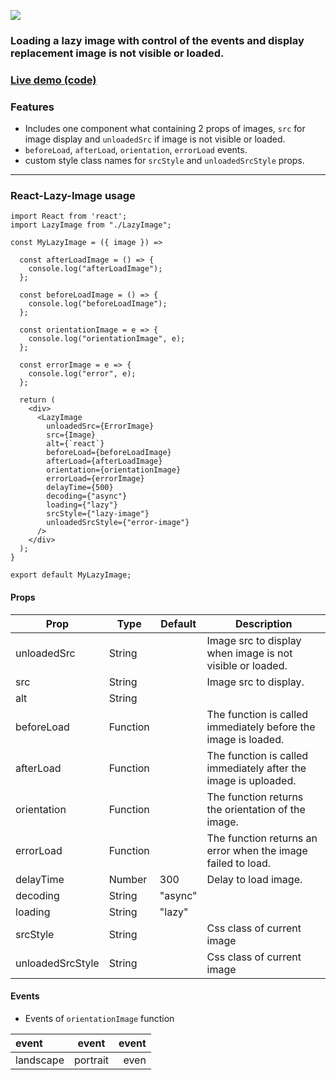 ![](https://i.ibb.co/DtbLVMN/Purple-and-White-Math-Tutor-Bordered-Linked-In-Banner.png)

### Loading a lazy image with control of the events and display replacement image is not visible or loaded.

### [Live demo (code)](https://codesandbox.io/s/github/davidkern13/React-Lazy-Image)

### Features

- Includes one component what containing 2 props of images, ```src``` for image display and ```unloadedSrc``` if image is not visible or loaded.
- ```beforeLoad```, ```afterLoad```, ```orientation```, ```errorLoad``` events.
- custom style class names for ```srcStyle``` and ```unloadedSrcStyle``` props.

<hr/>

### React-Lazy-Image usage

```
import React from 'react';
import LazyImage from "./LazyImage";
 
const MyLazyImage = ({ image }) =>

  const afterLoadImage = () => {
    console.log("afterLoadImage");
  };

  const beforeLoadImage = () => {
    console.log("beforeLoadImage");
  };

  const orientationImage = e => {
    console.log("orientationImage", e);
  };

  const errorImage = e => {
    console.log("error", e);
  };

  return (
    <div>
      <LazyImage
        unloadedSrc={ErrorImage}
        src={Image}
        alt={`react`}
        beforeLoad={beforeLoadImage}
        afterLoad={afterLoadImage}
        orientation={orientationImage}
        errorLoad={errorImage}
        delayTime={500}
        decoding={"async"}
        loading={"lazy"}
        srcStyle={"lazy-image"}
        unloadedSrcStyle={"error-image"}
      />
    </div>
  );
}

export default MyLazyImage;
```

#### Props

| Prop  | Type | Default | Description |
| ------------- | ------------- | ------------- | ------------- |
| unloadedSrc  | String  |   | Image src to display when image is not visible or loaded. |
| src  | String  |   | Image src to display.  |
| alt  | String  |   |   |
| beforeLoad  | Function  |   | The function is called immediately before the image is loaded. |
| afterLoad  | Function  |   | The function is called immediately after the image is uploaded. |
| orientation  | Function  |   | The function returns the orientation of the image.  |
| errorLoad  | Function  |   | The function returns an error when the image failed to load. |
| delayTime  | Number  | 300  | Delay to load image. |
| decoding  | String  | "async"  |   |
| loading  | String  | "lazy"  |   |
| srcStyle  | String  |   | Css class of current image  |
| unloadedSrcStyle  | String  |   | Css class of current image  |

#### Events

- Events of ```orientationImage``` function

| event | event | event |
| :---         |     :---:      |          ---: |
| landscape   | portrait     | even    |

